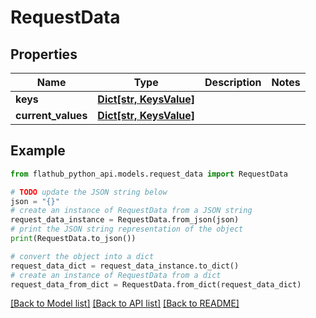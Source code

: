 # RequestData


## Properties

Name | Type | Description | Notes
------------ | ------------- | ------------- | -------------
**keys** | [**Dict[str, KeysValue]**](KeysValue.md) |  | 
**current_values** | [**Dict[str, KeysValue]**](KeysValue.md) |  | 

## Example

```python
from flathub_python_api.models.request_data import RequestData

# TODO update the JSON string below
json = "{}"
# create an instance of RequestData from a JSON string
request_data_instance = RequestData.from_json(json)
# print the JSON string representation of the object
print(RequestData.to_json())

# convert the object into a dict
request_data_dict = request_data_instance.to_dict()
# create an instance of RequestData from a dict
request_data_from_dict = RequestData.from_dict(request_data_dict)
```
[[Back to Model list]](../README.md#documentation-for-models) [[Back to API list]](../README.md#documentation-for-api-endpoints) [[Back to README]](../README.md)


